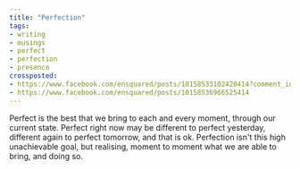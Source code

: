```yaml
---
title: "Perfection"
tags:
- writing
- musings
- perfect
- perfection
- presence
crossposted:
- https://www.facebook.com/ensquared/posts/10158533102420414?comment_id=10158533333340414&reply_comment_id=10158536862225414&comment_tracking=%7B%22tn%22%3A%22R3%22%7D
- https://www.facebook.com/ensquared/posts/10158536966525414
---
```

Perfect is the best that we bring to each and every moment, through our current state. Perfect right now may be different to perfect yesterday, different again to perfect tomorrow, and that is ok. Perfection isn't this high unachievable goal, but realising, moment to moment what we are able to bring, and doing so.